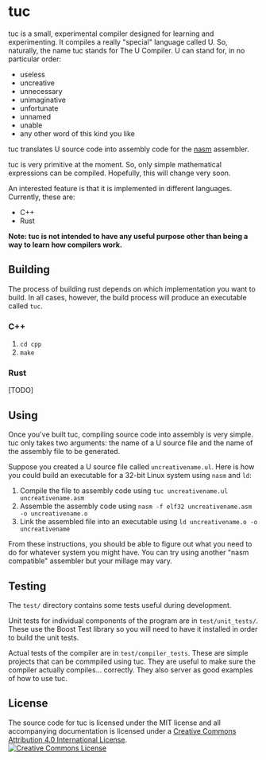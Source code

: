 # tuc

tuc is a small, experimental compiler designed for learning and experimenting. It compiles a really "special" language
called U.  So, naturally, the name tuc stands for The U Compiler.  U can stand for, in no particular order:

* useless
* uncreative
* unnecessary
* unimaginative
* unfortunate
* unnamed
* unable
* any other word of this kind you like

tuc translates U source code into assembly code for the [nasm](http://www.nasm.us/) assembler.

tuc is very primitive at the moment.  So, only simple mathematical expressions can be compiled. Hopefully, this will
change very soon.

An interested feature is that it is implemented in different languages. Currently, these are:

* C++
* Rust

**Note: tuc is not intended to have any useful purpose other than being a way to learn how compilers work.**

## Building

The process of building rust depends on which implementation you want to build. In all cases, however, the build
process will produce an executable called `tuc`.

### C++

1. `cd cpp`
2. `make`

### Rust

[TODO]

## Using

Once you've built tuc, compiling source code into assembly is very simple.  tuc only takes two arguments: the name of
a U source file and the name of the assembly file to be generated.

Suppose you created a U source file called `uncreativename.ul`.  Here is how you could build an executable for a 32-bit
Linux system using `nasm` and `ld`:

1. Compile the file to assembly code using `tuc uncreativename.ul uncreativename.asm`
2. Assemble the assembly code using `nasm -f elf32 uncreativename.asm -o uncreativename.o`
3. Link the assembled file into an executable using `ld uncreativename.o -o uncreativename`

From these instructions, you should be able to figure out what you need to do for whatever system you might have.
You can try using another "nasm compatible" assembler but your millage may vary.

## Testing

The `test/` directory contains some tests useful during development.

Unit tests for individual components of the program are in `test/unit_tests/`.  These use the Boost Test library so you
will need to have it installed in order to build the unit tests.

Actual tests of the compiler are in `test/compiler_tests`.  These are simple projects that can be commpiled using tuc.
They are useful to make sure the compiler actually compiles... correctly.  They also server as good examples of how to
use tuc.

## License

The source code for tuc is licensed under the MIT license and all accompanying documentation is licensed under a
<a rel="license" href="http://creativecommons.org/licenses/by/4.0/">Creative Commons Attribution 4.0 International License</a>.<br />
<a rel="license" href="http://creativecommons.org/licenses/by/4.0/">
    <img alt="Creative Commons License" style="border-width:0" src="https://i.creativecommons.org/l/by/4.0/88x31.png" />
</a><br />
